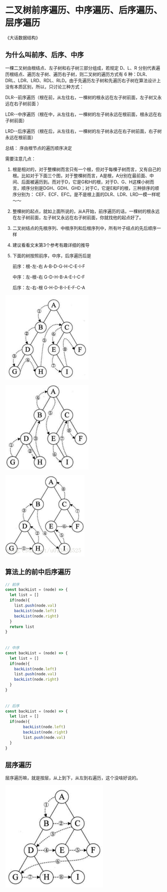 # 二叉树前序遍历、中序遍历、后序遍历、层序遍历

《大话数据结构》

## 为什么叫前序、后序、中序

一棵二叉树由根结点、左子树和右子树三部分组成，若规定 D、L、R 分别代表遍历根结点、遍历左子树、遍历右子树，则二叉树的遍历方式有 6 种：DLR、DRL、LDR、LRD、RDL、RLD。由于先遍历左子树和先遍历右子树在算法设计上没有本质区别，所以，只讨论三种方式：

DLR--前序遍历（根在前，从左往右，一棵树的根永远在左子树前面，左子树又永远在右子树前面 ）

LDR--中序遍历（根在中，从左往右，一棵树的左子树永远在根前面，根永远在右子树前面）

LRD--后序遍历（根在后，从左往右，一棵树的左子树永远在右子树前面，右子树永远在根前面）

总结： 序由根节点的遍历顺序决定

需要注意几点：

1. 根是相对的，对于整棵树而言只有一个根，但对于每棵子树而言，又有自己的根。比如对于下面三个图，对于整棵树而言，A是根，A分别在最前面、中间、后面被遍历到。而对于D，它是G和H的根，对于D、G、H这棵小树而言，顺序分别是DGH、GDH、GHD；对于C，它是E和F的根，三种排序的顺序分别为： CEF、ECF、EFC。是不是根上面的DLR、LDR、LRD一模一样呢～～

2. 整棵树的起点，就如上面所说的，从A开始，前序遍历的话，一棵树的根永远在左子树前面，左子树又永远在右子树前面，你就找他的起点好了。

3. 二叉树结点的先根序列、中根序列和后根序列中，所有叶子结点的先后顺序一样

4. 建议看看文末第3个参考有趣详细的推导

5. 下面的树按照前序，中序，后序遍历后是

   前序：根-左-右 A-B-D-G-H-C-E-I-F

   中序：左-根-右 G-D-H-B-A-E-I-C-F

   后序：左-右-根  G-H-D-B-I-E-F-C-A

![前序遍历](./img/前序遍历.png)



![中序遍历](./img/中序遍历.png)

![后序遍历](./img/后序遍历.png)

## 算法上的前中后序遍历

```javascript
// 前序
const backList = (node) => {
  let list = []
  if(node){
    list.push(node.val)
    backList(node.left)
    backList(node.right)
  }
  return list
}


// 中序
const backList = (node) => {
  let list = []
  if(node){
    backList(node.left)
    list.push(node.val)
    backList(node.right)
  }
}


// 后序
const backList = (node) => {
  let list = []
  if(node){
        backList(node.left)
        backList(node.right)
        list.push(node.val)
  }
}
```



## 层序遍历

 层序遍历嘛，就是按层，从上到下，从左到右遍历，这个没啥好说的。

![层序遍历](./img/层序遍历.png)